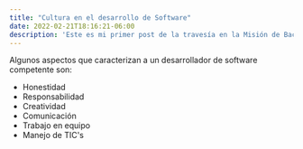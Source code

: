 ```yaml
---
title: "Cultura en el desarrollo de Software"
date: 2022-02-21T18:16:21-06:00
description: 'Este es mi primer post de la travesía en la Misión de Backend con Node JS de Launch X.'
---
```


Algunos aspectos que caracterizan a un desarrollador de software competente son:

- Honestidad
- Responsabilidad
- Creatividad
- Comunicación
- Trabajo en equipo
- Manejo de TIC's
